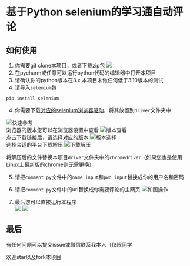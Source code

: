 # 基于Python selenium的学习通自动评论

## 如何使用
1. 你需要git clone本项目，或者下载zip包
![](https://cos.izumichan16.cn/img/20220527112831.png)
2. 在pycharm或任意可以运行python代码的编辑器中打开本项目
3. 请确认你的python版本在3.x,本项目未做任何低于3.10版本的测试
4. 请导入`selenium`包
```shell
pip install selenium
```
4. 你需要下载[对应的selenium浏览器驱动](https://www.selenium.dev/zh-cn/documentation/webdriver/getting_started/install_drivers/)，将其放置到`driver`文件夹中  

![快速参考](https://cos.izumichan16.cn/img/20220527110545.png)  
浏览器的版本您可以在浏览器设置中查看
![版本查看](https://cos.izumichan16.cn/img/20220527111444.png)  
点击下载链接后，请选择对应的版本
![版本选择](https://cos.izumichan16.cn/img/20220527110618.png)  
选择合适的平台下载解压
![下载解压](https://cos.izumichan16.cn/img/20220527110629.png)  

将解压后的文件替换本项目`driver`文件夹中的`chromedriver`（如果您也是使用Linux上最新版的chrome则无需更换）  

5. 请把`comment.py`文件中的`name_input`和`pwd_input`替换成你的用户名和密码

6. 请把`comment.py`文件中的url替换成你需要评论的主网页
![如图操作](https://cos.izumichan16.cn/img/20220527113245.png)

7. 最后您可以直接运行本程序  
![](https://cos.izumichan16.cn/img/20220527113823.png)
![](https://cos.izumichan16.cn/img/20220527104941.png)

## 最后
有任何问题可以提交issue或微信联系我本人（仅限同学

欢迎star以及fork本项目
